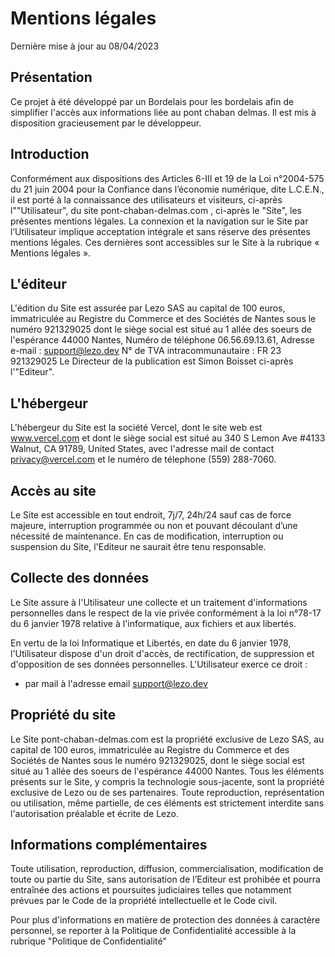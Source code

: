 # Mentions légales

Dernière mise à jour au 08/04/2023

## Présentation

Ce projet à été développé par un Bordelais pour les bordelais afin de simplifier l'accès aux informations liée au pont chaban delmas. Il est mis à disposition gracieusement par le développeur.

## Introduction

Conformément aux dispositions des Articles 6-III et 19 de la Loi n°2004-575 du 21 juin 2004 pour la
Confiance dans l’économie numérique, dite L.C.E.N., il est porté à la connaissance des utilisateurs et
visiteurs, ci-après l""Utilisateur", du site pont-chaban-delmas.com , ci-après le "Site", les présentes mentions
légales.
La connexion et la navigation sur le Site par l’Utilisateur implique acceptation intégrale et sans réserve
des présentes mentions légales.
Ces dernières sont accessibles sur le Site à la rubrique « Mentions légales ».

## L'éditeur

L'édition du Site est assurée par Lezo SAS au capital de 100 euros, immatriculée au Registre du
Commerce et des Sociétés de Nantes sous le numéro 921329025 dont le siège social est situé au 1
allée des soeurs de l'espérance 44000 Nantes,
Numéro de téléphone 06.56.69.13.61,
Adresse e-mail : support@lezo.dev
N° de TVA intracommunautaire : FR 23 921329025
Le Directeur de la publication est Simon Boisset
ci-après l'"Editeur".

## L'hébergeur

L'hébergeur du Site est la société Vercel, dont le site web est www.vercel.com et dont le siège social est situé au 340 S Lemon Ave #4133 Walnut, CA 91789, United States, avec l'adresse mail de contact privacy@vercel.com et le numéro de télephone (559) 288-7060.

## Accès au site

Le Site est accessible en tout endroit, 7j/7, 24h/24 sauf cas de force majeure, interruption
programmée ou non et pouvant découlant d’une nécessité de maintenance.
En cas de modification, interruption ou suspension du Site, l'Editeur ne saurait être tenu responsable.

## Collecte des données

Le Site assure à l'Utilisateur une collecte et un traitement d'informations personnelles dans le respect
de la vie privée conformément à la loi n°78-17 du 6 janvier 1978 relative à l'informatique, aux fichiers
et aux libertés.

En vertu de la loi Informatique et Libertés, en date du 6 janvier 1978, l'Utilisateur dispose d'un droit
d'accès, de rectification, de suppression et d'opposition de ses données personnelles. L'Utilisateur
exerce ce droit :

- par mail à l'adresse email support@lezo.dev

## Propriété du site

Le Site pont-chaban-delmas.com est la propriété exclusive de Lezo SAS, au capital de 100 euros, immatriculée au Registre du Commerce et des Sociétés de Nantes sous le numéro 921329025, dont le siège social est situé au 1 allée des soeurs de l'espérance 44000 Nantes. Tous les éléments présents sur le Site, y compris la technologie sous-jacente, sont la propriété exclusive de Lezo ou de ses partenaires. Toute reproduction, représentation ou utilisation, même partielle, de ces éléments est strictement interdite sans l'autorisation préalable et écrite de Lezo.

## Informations complémentaires

Toute utilisation, reproduction, diffusion, commercialisation, modification de toute ou partie du Site,
sans autorisation de l’Editeur est prohibée et pourra entraînée des actions et poursuites judiciaires
telles que notamment prévues par le Code de la propriété intellectuelle et le Code civil.

Pour plus d'informations en matière de protection des données à caractère personnel, se reporter à la
Politique de Confidentialité accessible à la rubrique "Politique de Confidentialité"
